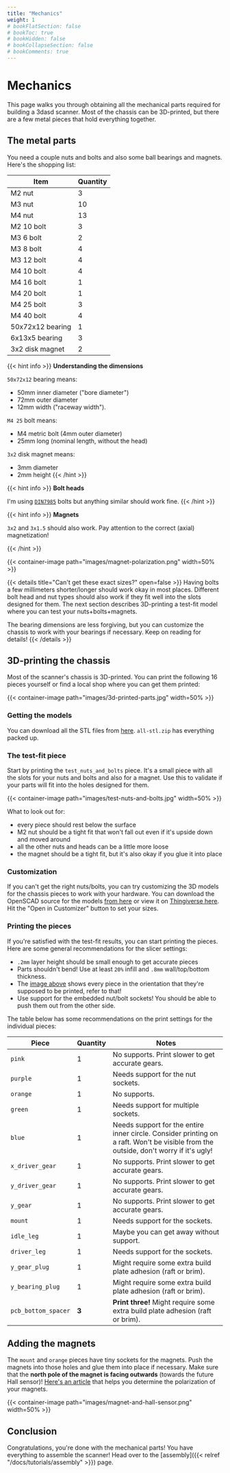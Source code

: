 ```yaml
---
title: "Mechanics"
weight: 1
# bookFlatSection: false
# bookToc: true
# bookHidden: false
# bookCollapseSection: false
# bookComments: true
---
```


# Mechanics

This page walks you through obtaining all the mechanical parts required for
building a 3dasd scanner. Most of the chassis can be 3D-printed, but there are
a few metal pieces that hold everything together.

## The metal parts

You need a couple nuts and bolts and also some ball bearings and magnets. Here's
the shopping list:

| Item              | Quantity |
|-------------------|------|
| M2 nut            | 3  |
| M3 nut            | 10 |
| M4 nut            | 13 |
| M2 10 bolt        | 3 |
| M3 6 bolt         | 2 |
| M3 8 bolt         | 4 |
| M3 12 bolt        | 4 |
| M4 10 bolt        | 4 |
| M4 16 bolt        | 1 |
| M4 20 bolt        | 1 |
| M4 25 bolt        | 3 |
| M4 40 bolt        | 4 |
| 50x72x12 bearing  | 1 |
| 6x13x5 bearing    | 3 |
| 3x2 disk magnet   | 2 |

{{< hint info >}}
**Understanding the dimensions**

`50x72x12` bearing means:
- 50mm inner diameter ("bore diameter")
- 72mm outer diameter
- 12mm width ("raceway width").

`M4 25` bolt means:
- M4 metric bolt (4mm outer diameter)
- 25mm long (nominal length, without the head)

`3x2` disk magnet means:
- 3mm diameter
- 2mm height
{{< /hint >}}

{{< hint info >}}
**Bolt heads**

I'm using [`DIN7985`](https://www.fasteners.eu/standards/DIN/7985/) bolts but
anything similar should work fine.
{{< /hint >}}

{{< hint info >}}
**Magnets**

`3x2` and `3x1.5` should also work. Pay attention to the correct (axial)
magnetization!

{{< /hint >}}

{{< container-image path="images/magnet-polarization.png" width=50% >}}

{{< details title="Can't get these exact sizes?" open=false >}}
Having bolts a few millimeters shorter/longer should work okay in most places.
Different bolt head and nut types should also work if they fit well into the
slots designed for them. The next section describes 3D-printing a test-fit
model where you can test your nuts+bolts+magnets.

The bearing dimensions are
less forgiving, but you can customize the chassis to work with your bearings
if necessary. Keep on reading for details!
{{< /details >}}

## 3D-printing the chassis

Most of the scanner's chassis is 3D-printed. You can print the following 16
pieces yourself or find a local shop where you can get them printed:

{{< container-image path="images/3d-printed-parts.jpg" width=50% >}}

### Getting the models

You can download all the STL files from
[here](https://github.com/3dasd/lidar-scad/releases/latest).
`all-stl.zip` has everything packed up.

### The test-fit piece

Start by printing the `test_nuts_and_bolts` piece. It's a small piece
with all the slots for your nuts and bolts and also for a magnet. Use this to
validate if your parts will fit into the holes designed for them.

{{< container-image path="images/test-nuts-and-bolts.jpg" width=50% >}}

What to look out for:
- every piece should rest below the surface
- M2 nut should be a tight fit that won't fall out even if it's upside down and
moved around
- all the other nuts and heads can be a little more loose
- the magnet should be a tight fit, but it's also okay if you glue it into place

### Customization

If you can't get the right nuts/bolts, you can try customizing the 3D models for
the chassis pieces to work with your hardware. You can download the OpenSCAD
source for the models
[from here](https://github.com/3dasd/lidar-scad/blob/master/scanner.scad)
or view it on
[Thingiverse here](https://www.thingiverse.com/thing:4870012). Hit the "Open in
Customizer" button to set your sizes.

### Printing the pieces

If you're satisfied with the test-fit results, you can start printing the
pieces. Here are some general recommendations for the slicer settings:
- `.2mm` layer height should be small enough to get accurate pieces
- Parts shouldn't bend! Use at least `20%` infill and `.8mm` wall/top/bottom
thickness.
- The [image above](/images/3d-printed-parts.jpg) shows every piece in the orientation that they're supposed
to be printed, refer to that!
- Use support for the embedded nut/bolt sockets! You should be able to push them
out from the other side.

The table below has some recommendations on the print settings for the
individual pieces:

| Piece               | Quantity | Notes |
|---------------------|----------|-------|
| `pink`              | 1        | No supports. Print slower to get accurate gears. |
| `purple`            | 1        | Needs support for the nut sockets. |
| `orange`            | 1        | No supports. |
| `green`             | 1        | Needs support for multiple sockets. |
| `blue`              | 1        | Needs support for the entire inner circle. Consider printing on a raft. Won't be visible from the outside, don't worry if it's ugly! |
| `x_driver_gear`     | 1        | No supports. Print slower to get accurate gears. |
| `y_driver_gear`     | 1        | No supports. Print slower to get accurate gears. |
| `y_gear`            | 1        | No supports. Print slower to get accurate gears. |
| `mount`             | 1        | Needs support for the sockets. |
| `idle_leg`          | 1        | Maybe you can get away without support. |
| `driver_leg`        | 1        | Needs support for the sockets. |
| `y_gear_plug`       | 1        | Might require some extra build plate adhesion (raft or brim). |
| `y_bearing_plug`    | 1        | Might require some extra build plate adhesion (raft or brim). |
| `pcb_bottom_spacer` | **3**    | **Print three!** Might require some extra build plate adhesion (raft or brim). |

## Adding the magnets

The `mount` and `orange` pieces have tiny sockets for the magnets. Push the
magnets into those holes and glue them into place if necessary. Make sure that
the **north pole of the magnet is facing outwards** (towards the future Hall
sensor)!
[Here's an article](https://www.stanfordmagnets.com/how-to-determine-north-and-south-pole-of-magnet.html)
that helps you determine the polarization of your magnets.

{{< container-image path="images/magnet-and-hall-sensor.png" width=50% >}}

## Conclusion

Congratulations, you're done with the mechanical parts! You have everything to
assemble the scanner! Head over to the
[assembly]({{< relref "/docs/tutorials/assembly" >}})
page.